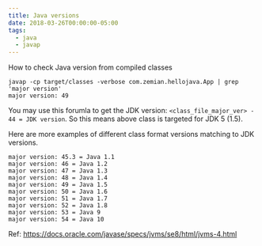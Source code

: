 ```yaml
---
title: Java versions
date: 2018-03-26T00:00:00-05:00
tags:
  - java
  - javap
---
```


How to check Java version from compiled classes

    javap -cp target/classes -verbose com.zemian.hellojava.App | grep 'major version'
    major version: 49

You may use this forumla to get the JDK version:
`<class_file_major_ver> - 44 = JDK version`. So this means above class
is targeted for JDK 5 (1.5).

Here are more examples of different class format versions matching to
JDK versions.

    major version: 45.3 = Java 1.1
    major version: 46 = Java 1.2
    major version: 47 = Java 1.3
    major version: 48 = Java 1.4
    major version: 49 = Java 1.5
    major version: 50 = Java 1.6
    major version: 51 = Java 1.7
    major version: 52 = Java 1.8
    major version: 53 = Java 9
    major version: 54 = Java 10

Ref: <https://docs.oracle.com/javase/specs/jvms/se8/html/jvms-4.html>
